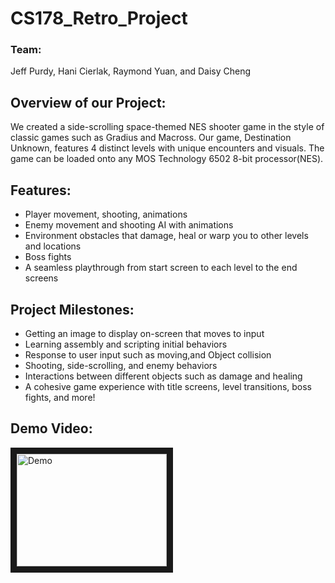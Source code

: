 # CS178_Retro_Project

### Team:
Jeff Purdy, Hani Cierlak, Raymond Yuan, and Daisy Cheng

## Overview of our Project: 
We created a side-scrolling space-themed NES shooter game in the style of classic games such as Gradius and Macross. Our game, Destination Unknown, features 4 distinct levels with unique encounters and visuals. The game can be loaded onto any MOS Technology 6502 8-bit processor(NES).

## Features:
* Player movement, shooting, animations
* Enemy movement and shooting AI with animations
* Environment obstacles that damage, heal or warp you to other levels and locations
* Boss fights
* A seamless playthrough from start screen to each level to the end screens

## Project Milestones:
* Getting an image to display on-screen that moves to input
* Learning assembly and scripting initial behaviors
* Response to user input such as moving,and Object collision
* Shooting, side-scrolling, and enemy behaviors
* Interactions between different objects such as damage and healing
* A cohesive game experience with title screens, level transitions,  boss fights, and more!

## Demo Video:
<a href="http://www.youtube.com/watch?feature=player_embedded&v=ooJXKm4L-iI
" target="_blank"><img src="http://img.youtube.com/vi/ooJXKm4L-iI/0.jpg" 
alt="Demo" width="240" height="180" border="10" /></a>
